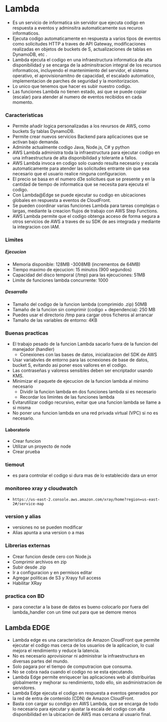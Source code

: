 # Lambda
* Es un servicio de informatica sin servidor que ejecuta codigo en respuesta a eventos y adminsitra automaticamente sus recuros informaticos.
* Ejecuta codigo automaticamente en respuesta a varios tipos de eventos como solicitudes HTTP a traves de API Gateway, modificaciones realizadas en objetos de buckets de S, actualizaciones de tablas en DynamoDB, etc .
* Lambda ejecuta el codigo en una infraestructura informatica de alta disponibilidad y se encarga de la adminsitracion integral de los recursos informaticos, incluyendo el mantenimiento del servidor, el sistema operativo, el aprovisionamitno de capacidad, el escalado automatico, implementacion de parches de seguridad y la monitorizacion.
* Lo unico que tenemos que hacer es subir nuestro codigo.
* Las funciones Lambda no tienen estado, asi que se puede copiar (escalar) para atender al numero de eventos recibidos en cada momento.

### Caracteristicas
* Permite añadir logica personalizadas a los revursos de AWS, como buckets Sy tablas DynamoDB.
* Permite crear nuevos servicios Backend para aplicaciones que se activan bajo demanda.
* Adminite actualmente codigo Java, Node.js, C# y python
* AWS Lambda administra toda la infraestructura para ejecutar codigo en una infraestructura de alta disponibilidad y tolerante a fallos.
* AWS Lambda invoca en codigo solo cuando resulta necesario y escala automaticamente para atender las solicitudes entrante sin que sea necesario que el usuario realice ninguna configuracion.
* El precio se basa en el numero d3e solicitues que se presente y en la cantidad de tiempo de informatica que se necesita para ejecuta el codigo.
* Con Lambda@Edge se puede ejecutar su codigo en ubicaciones globales en respuesta a eventos de CloudFront.
* Se pueden coordinar varias funciones Lambda para tareas complejas o largas, mediante la creacion flujos de trabajo con AWS Step Functions.
* AWS Lambda permite que el codigo obtenga acceso de forma segura a otros servicios de AWS a traves de su SDK de aes integrada y mediante la integracion con IAM.

### Limites

##### Ejecucion
* Memoria disponible: 128MB -3008MB (incrementos de 64MB)
* Tiempo maximo de ejecucion: 15 minutos (900 segundos)
* Capacidad del disco temporal (/tmp) para las ejecuciones: 51MB
* Limite de funciones lambda concurrente: 1000
##### Desarrollo
* Tamaño del codigo de la funcion lambda (comprimido .zip) 50MB
* Tamaño de la funcion sin comprimir (codigo + dependencia): 250 MB
* Puedes usar el directorio /tmp para cargar otros ficheros al arrancar
* Tamaño de las variables de entorno: 4KB

### Buenas practicas
* El trabajo pesado de la funcion Lambda sacarlo fuera de la funcion del manejador (handler)
    * Conexiones con las bases de datos, inicializacion del SDK de AWS
* Usar variabvles de entorno para las ocnexiones de base de datos, bucket S, evitando asi poner esos vallores en el codigo.
* Las contraseñas y valoress sensibles deben ser encriptador usando KMS.
* Minimizar el paquete de ejecucion de la funcion lambda al minimo necesario
    * Dividir la funcion lambda en dos funciones lambda si es necesario
    * Recordar los limintes de las funciones lambda
* Evitarutilizar codigo recursivo, evitar que una funcion lambda se llame a si misma
* No poner una funcion lambda en una red privada virtual (VPC) si no es necesario.

#### Laboratorio
* Crear funcion
* Utilizar un proyecto de node
* Crear prueba
### tiemout
* es para controlar el codigo si dura mas de lo establecido dara un error

### monitoreo xray y cloudwatch
* `https://us-east-2.console.aws.amazon.com/xray/home?region=us-east-2#/service-map`

### version y alias
* versiones no se pueden modificar
* Alias apunta a una version o a mas


### Librerias externas
* Crear funcion desde cero con Node.js
* Comprimir archivos en zip
* Subir desde .zip
* Ir a configuracion y en permisos editar
* Agregar politicas de S3 y Xrayy full access
* Habilitar XRay

### practica con BD
* para conectar a la base de datos es bueno colocarlo por fuera del lambda_handler con un time out para que se demore menos

## Lambda EDGE
* Lambda edge es una caracteristica de Amazon CloudFront que permite ejecutar el codigo mas cerca de los usuarios de la aplicacion, lo cual mejora el rendimiento y reduce la latencia.
* No es necesario aprovisionar ni administrar la infraestructura en diversas partes del mundo.
* Solo pagara por el tiempo de computracion que consuma.
* No se cobra nada cuando el codigo no se esta ejecutando.
* Lambda Edge permite enriquecer las aplicaciones web al distribuirlas globalmente y mejhorar su rendimiento, todo ello, sin asdministracion de servidores.
* Lambda Edge ejecuta el codigo en respuesta a eventos generados por la red de entra de contenido (CDN) de Amazon CloudFront.
* Basta con cargar su condigo en AWS Lambda, que se encarga de todo lo necesario para ejecutar y ajustar la escala del codigo con alta disponibilidad en la ubicacion de AWS mas cercana al usuario final.
